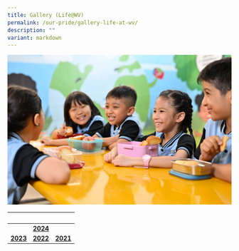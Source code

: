 ```yaml
---
title: Gallery (Life@WV)
permalink: /our-pride/gallery-life-at-wv/
description: ""
variant: markdown
---
```

![](/images/Gallery%20(Life@WV)/life_wv_cover.jpg)

|&nbsp;|&nbsp;|&nbsp;|
| :--------: | :--------: | :--------: |
||**[2024](/our-pride/gallery-life-at-wv/2024/2024-term-1/)**||
|**[2023](/our-pride/gallery-life-at-wv/2023/)**| **[2022](/our-pride/gallery-life-at-wv/2022/)**|**[2021](/our-pride/gallery-life-at-wv/2021/)**|